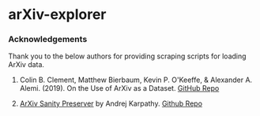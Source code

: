 # arXiv-explorer



### Acknowledgements
Thank you to the below authors for providing scraping scripts for loading ArXiv data.

1. Colin B. Clement, Matthew Bierbaum, Kevin P. O'Keeffe, & Alexander A. Alemi. (2019). On the Use of ArXiv as a Dataset. [GitHub Repo](https://github.com/mattbierbaum/arxiv-public-datasets)

2. [ArXiv Sanity Preserver](http://arxiv-sanity.com) by Andrej Karpathy. [Github Repo](https://github.com/karpathy/arxiv-sanity-preserver)
